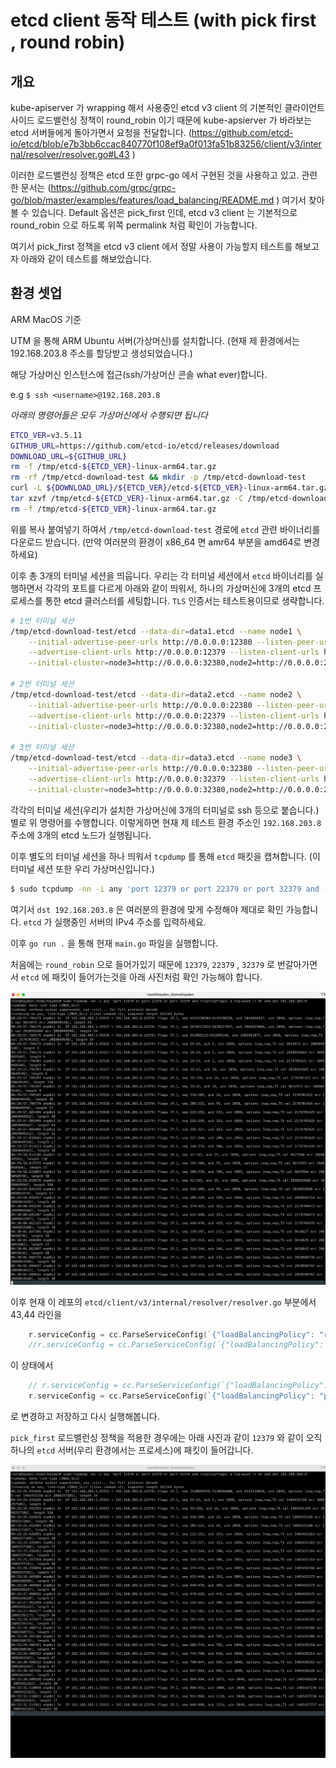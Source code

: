 # etcd client 동작 테스트 (with pick first , round robin)

## 개요

kube-apiserver 가 wrapping 해서 사용중인 etcd v3 client 의 기본적인 클라이언트 사이드 로드밸런싱 정책이 round_robin 이기 때문에 kube-apsierver 가 바라보는 etcd 서버들에게 돌아가면서 요청을 전달합니다. (https://github.com/etcd-io/etcd/blob/e7b3bb6ccac840770f108ef9a0f013fa51b83256/client/v3/internal/resolver/resolver.go#L43 )

이러한 로드밸런싱 정책은 etcd 또한 grpc-go 에서 구현된 것을 사용하고 있고. 관련한 문서는 (https://github.com/grpc/grpc-go/blob/master/examples/features/load_balancing/README.md ) 여기서 찾아 볼 수 있습니다. Default 옵션은 pick_first 인데, etcd v3 client 는 기본적으로 round_robin 으로 하도록 위쪽 permalink 처럼 확인이 가능합니다. 

여기서 pick_first 정책을 etcd v3 client 에서 정말 사용이 가능할지 테스트를 해보고자 아래와 같이 테스트를 해보았습니다. 

## 환경 셋업
ARM MacOS 기준

UTM 을 통해 ARM Ubuntu 서버(가상머신)를 설치합니다. (현재 제 환경에서는 192.168.203.8 주소를 할당받고 생성되었습니다.)

해당 가상머신 인스턴스에 접근(ssh/가상머신 콘솔 what ever)합니다.

e.g `$ ssh <username>@192.168.203.8`

*아래의 명령어들은 모두 가상머신에서 수행되면 됩니다* 

```sh
ETCD_VER=v3.5.11
GITHUB_URL=https://github.com/etcd-io/etcd/releases/download
DOWNLOAD_URL=${GITHUB_URL}
rm -f /tmp/etcd-${ETCD_VER}-linux-arm64.tar.gz
rm -rf /tmp/etcd-download-test && mkdir -p /tmp/etcd-download-test
curl -L ${DOWNLOAD_URL}/${ETCD_VER}/etcd-${ETCD_VER}-linux-arm64.tar.gz -o /tmp/etcd-${ETCD_VER}-linux-arm64.tar.gz
tar xzvf /tmp/etcd-${ETCD_VER}-linux-arm64.tar.gz -C /tmp/etcd-download-test --strip-components=1
rm -f /tmp/etcd-${ETCD_VER}-linux-arm64.tar.gz
```

위를 복사 붙여넣기 하여서 `/tmp/etcd-download-test` 경로에 `etcd` 관련 바이너리를 다운로드 받습니다. (만약 여러분의 환경이 x86_64 면 amr64 부분을 amd64로 변경하세요)

이후 총 3개의 터미널 세션을 띄웁니다. 우리는 각 터미널 세션에서 `etcd` 바이너리를 실행하면서 각각의 포트를 다르게 아래와 같이 띄워서, 하나의 가상머신에 3개의 etcd 프로세스를 통한
etcd 클러스터를 세팅합니다. `TLS` 인증서는 테스트용이므로 생략합니다.

```sh
# 1번 터미널 세션
/tmp/etcd-download-test/etcd --data-dir=data1.etcd --name node1 \
    --initial-advertise-peer-urls http://0.0.0.0:12380 --listen-peer-urls http://0.0.0.0:12380 \
    --advertise-client-urls http://0.0.0.0:12379 --listen-client-urls http://0.0.0.0:12379 \
    --initial-cluster=node3=http://0.0.0.0:32380,node2=http://0.0.0.0:22380,node1=http://0.0.0.0:12380 --initial-cluster-state new  --initial-cluster-token token-01 

# 2번 터미널 세션
/tmp/etcd-download-test/etcd --data-dir=data2.etcd --name node2 \
    --initial-advertise-peer-urls http://0.0.0.0:22380 --listen-peer-urls http://0.0.0.0:22380 \
    --advertise-client-urls http://0.0.0.0:22379 --listen-client-urls http://0.0.0.0:22379 \
    --initial-cluster=node3=http://0.0.0.0:32380,node2=http://0.0.0.0:22380,node1=http://0.0.0.0:12380 --initial-cluster-state new  --initial-cluster-token token-01 

# 3번 터미널 세션
/tmp/etcd-download-test/etcd --data-dir=data3.etcd --name node3 \
    --initial-advertise-peer-urls http://0.0.0.0:32380 --listen-peer-urls http://0.0.0.0:32380 \
    --advertise-client-urls http://0.0.0.0:32379 --listen-client-urls http://0.0.0.0:32379 \
    --initial-cluster=node3=http://0.0.0.0:32380,node2=http://0.0.0.0:22380,node1=http://0.0.0.0:12380 --initial-cluster-state new  --initial-cluster-token token-01 
```

각각의 터미널 세션(우리가 설치한 가상머신에 3개의 터미널로 ssh 등으로 붙습니다.) 별로 위 명령어를 수행합니다. 이렇게하면 현재 제 테스트 환경 주소인 `192.168.203.8` 주소에 3개의 etcd 노드가 실행됩니다.

이후 별도의 터미널 세션을 하나 띄워서 `tcpdump` 를 통해 `etcd` 패킷을 캡쳐합니다. (이 터미널 세션 또한 우리 가상머신입니다.)

```sh
$ sudo tcpdump -nn -i any 'port 12379 or port 22379 or port 32379 and (tcp[tcpflags] & tcp-push != 0) and dst 192.168.203.8
```

여기서 `dst 192.168.203.8` 은 여러분의 환경에 맞게 수정해야 제대로 확인 가능합니다. `etcd` 가 실행중인 서버의 IPv4 주소를 입력하세요.

이후 `go run .` 을 통해 현재 `main.go` 파일을 실행합니다. 

처음에는 `round_robin` 으로 들어가있기 때문에 `12379`, `22379` , `32379` 로 번갈아가면서 `etcd` 에 패킷이 들어가는것을 아래 사진처럼 확인 가능해야 합니다.

![](./images/round_robin.png)

이후 현재 이 레포의 `etcd/client/v3/internal/resolver/resolver.go` 부분에서 43,44 라인을

```go
	r.serviceConfig = cc.ParseServiceConfig(`{"loadBalancingPolicy": "round_robin"}`)
	//r.serviceConfig = cc.ParseServiceConfig(`{"loadBalancingPolicy": "pick_first"}`)
```
이 상태에서

```go
	// r.serviceConfig = cc.ParseServiceConfig(`{"loadBalancingPolicy": "round_robin"}`)
	r.serviceConfig = cc.ParseServiceConfig(`{"loadBalancingPolicy": "pick_first"}`)
```
로 변경하고 저장하고 다시 실행해봅니다.

`pick_first` 로드밸런싱 정책을 적용한 경우에는 아래 사진과 같이 `12379` 와 같이 오직 하나의 `etcd` 서버(우리 환경에서는 프로세스)에 패킷이 들어갑니다. 

![](./images/pick_first.png)


